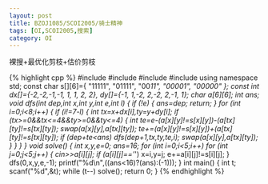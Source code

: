```yaml
---
layout: post
title: BZOJ1085/SCOI2005/骑士精神
tags: [OI,SCOI2005,搜索]
category: OI
---
```


裸搜+最优化剪枝+估价剪枝

{% highlight cpp %}
#include <iostream>
#include <cstdio>
#include <cstring>
#include <algorithm>
using namespace std;
const char s[][6]={
    "11111",
    "01111",
    "00*11",
    "00001",
    "00000"
};
const int
    dx[]={-2,-2,-1,-1, 1, 1, 2, 2},
    dy[]={-1, 1,-2, 2,-2, 2,-1, 1};
char a[6][6];
int ans;
void dfs(int dep,int x,int y,int e,int l)
{
    if (!e)
    {
        ans=dep;
        return;
    }
    for (int i=0;i<8;i++)
    {
        if (i!=7-l)
        {
            int tx=x+dx[i],ty=y+dy[i];
            if (tx>=0&&tx<=4&&ty>=0&&ty<=4)
            {
                int te=e-(a[x][y]!=s[x][y])-(a[tx][ty]!=s[tx][ty]);
                swap(a[x][y],a[tx][ty]);
                te+=(a[x][y]!=s[x][y])+(a[tx][ty]!=s[tx][ty]);
                if (dep+te<ans)
                    dfs(dep+1,tx,ty,te,i);
                swap(a[x][y],a[tx][ty]);
            }
        }
    }
}
void solve()
{
    int x,y,e=0;
    ans=16;
    for (int i=0;i<5;i++)
        for (int j=0;j<5;j++)
        {
            cin>>a[i][j];
            if (a[i][j]=='*')
                x=i,y=j;
            e+=a[i][j]!=s[i][j];
        }
    dfs(0,x,y,e,-1);
    printf("%d\n",((ans<16)?(ans):(-1)));
}
int main()
{
    int t;
    scanf("%d",&t);
    while (t--)
        solve();
    return 0;
}
{% endhighlight %}
